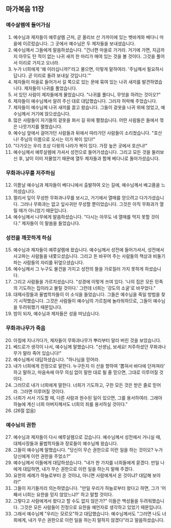 ## 마가복음 11장

### 예수살렘에 들어가심
1. 예수님과 제자들이 예루살렘 근처, 곧 올리브 산 가까이에 있는 벳바게와 베다니 마을에 이르렀습니다. 그 곳에서 예수님은 두 제자들을 보내셨습니다.
2. 예수님께서 그들에게 말씀하셨습니다. "건너편 마을로 가거라. 거기에 가면, 지금까지 아무도 탄 적이 없는 나귀 새끼 한 마리가 매여 있는 것을 볼 것이다. 그것을 풀어서 이리로 가지고 오너라.
3. 누가 너희에게 '왜 이러십니까?'라고 물으면, 이렇게 말하여라. '주님께서 필요하시답니다. 곧 이리로 돌려 보내실 것입니다.'"
4. 제자들이 마을로 들어가서 길 쪽으로 있는 문에 묶여 있는 나귀 새끼를 발견하였습니다. 제자들이 나귀를 풀었습니다.
5. 서 있던 사람이 제자들에게 물었습니다. "나귀를 풀다니, 무엇을 하려는 것이오?"
6. 제자들이 예수님께서 알려 주신 대로 대답했습니다. 그러자 허락해 주었습니다.
7. 제자들이 예수님께 나귀 새끼를 끌고 왔습니다. 그들이 겉옷을 나귀 위에 얹었고, 예수님께서 거기에 앉으셨습니다.
8. 많은 사람들이 자기들의 겉옷을 펴서 길 위에 펼쳤습니다. 어떤 사람들은 들에서 꺾은 나뭇가지를 펼쳤습니다.
9. 예수님 앞에서 걸어가던 사람들과 뒤에서 따라가던 사람들이 소리쳤습니다. "호산나! 주님의 이름으로 오시는 이가 복이 있다!"
10. "다가오는 우리 조상 다윗의 나라가 복이 있다. 가장 높은 곳에서 호산나!"
11. 예수님께서 예루살렘에 가셔서 성전으로 들어가셨습니다. 그리고 모든 것을 둘러보신 후, 날이 이미 저물었기 때문에 열두 제자들과 함께 베다니로 돌아가셨습니다.
### 무화과나무를 저주하심
12. 이튿날 예수님과 제자들이 베다니에서 출발하여 오는 길에, 예수님께서 배고픔을 느끼셨습니다.
13. 멀리서 잎이 무성한 무화과나무를 보시고, 거기에서 열매를 얻으려고 다가가셨습니다. 그러나 무화과는 없고 잎사귀만 무성할 뿐이었습니다. 그것은 아직 무화과가 열릴 때가 아니었기 때문입니다.
14. 예수님께서 나무에게 말씀하셨습니다. "다시는 아무도 네 열매를 먹지 못할 것이다." 제자들이 이 말씀을 들었습니다.
### 성전을 깨끗하게 하심
15. 예수님과 제자들이 예루살렘에 왔습니다. 예수님께서 성전에 들어가셔서, 성전에서 사고파는 사람들을 내쫓으셨습니다. 그리고 돈 바꾸어 주는 사람들의 책상과 비둘기 파는 사람들의 자리를 뒤엎으셨습니다.
16. 예수님께서 그 누구도 물건을 가지고 성전의 뜰을 가로질러 가지 못하게 하셨습니다.
17. 그리고 사람들을 가르치셨습니다. "성경에 이렇게 쓰여 있다. '나의 집은 모든 민족의 기도하는 집이라고 불릴 것이다.' 그런데 너희는 '강도의 소굴'로 바꾸었다."
18. 대제사장들과 율법학자들이 이 소식을 들었습니다. 그들은 예수님을 죽일 방법을 찾기 시작했습니다. 그것은 사람들이 예수님의 가르침에 놀라워하므로, 그들이 예수님을 두려워했기 때문입니다.
19. 밤이 되자, 예수님과 제자들은 성을 떠났습니다.
### 무화과나무가 죽음
20. 아침에 지나가다가, 제자들이 무화과나무가 뿌리부터 말라 버린 것을 보았습니다.
21. 베드로가 생각이 나서, 예수님께 말했습니다. "선생님, 보세요! 저주하셨던 무화과나무가 말라 죽어 있습니다!"
22. 예수님께서 대답하셨습니다. "하나님을 믿어라.
23. 내가 너희에게 진정으로 말한다. 누구든지 이 산을 향하여 '뽑혀서 바다에 던져져라' 하고 말하고, 마음속에 아무 의심 없이 말한 대로 될 줄 믿으면, 그대로 이루어질 것이다.
24. 그러므로 내가 너희에게 말한다. 너희가 기도하고, 구한 모든 것은 받은 줄로 믿어라. 그러면 이루어질 것이다.
25. 너희가 서서 기도할 때, 다른 사람과 원수된 일이 있으면, 그를 용서하여라. 그래야 하늘에 계신 너희 아버지께서도 너희의 죄를 용서하실 것이다."
26. (26절 없음)
### 예수님의 권한
27. 예수님과 제자들이 다시 예루살렘으로 갔습니다. 예수님께서 성전에서 거니실 때, 대제사장들과 율법학자들과 장로들이 예수님께 왔습니다.
28. 그들이 예수님께 말했습니다. "당신이 무슨 권한으로 이런 일을 하는 것이오? 누가 당신에게 이런 권한을 주었소?"
29. 예수님께서 이들에게 대답하셨습니다. "내가 한 가지를 너희들에게 묻겠다. 만일 나에게 대답하면, 내가 무슨 권한으로 이런 일을 하는지 말해 주겠다.
30. 요한의 세례가 하늘로부터 온 것이냐, 아니면 사람에게서 온 것이냐? 대답해 보아라!"
31. 그들이 자기들끼리 의논하였습니다. "만일 우리가 하늘로부터 왔다고 하면, 그가 '어째서 너희는 요한을 믿지 않았느냐?' 하고 말할 것이다.
32. 그렇다고 사람에게서 왔다고 할 수도 없지 않은가?" 이들은 백성들을 두려워했습니다. 그것은 모든 사람들이 진정으로 요한을 예언자로 생각하고 있었기 때문입니다.
33. 그래서 예수님께 "우리는 모르오"하고 대답했습니다. 예수님께서도 "그러면 나도 너희에게, 내가 무슨 권한으로 이런 일을 하는지 말하지 않겠다"라고 말씀하셨습니다.